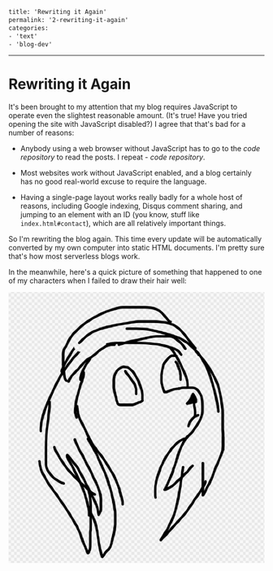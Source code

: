 
    title: 'Rewriting it Again'
    permalink: '2-rewriting-it-again'
    categories:
    - 'text'
    - 'blog-dev'

---

# Rewriting it Again

It's been brought to my attention that my blog requires JavaScript to operate
even the slightest reasonable amount. (It's true! Have you tried opening the
site with JavaScript disabled?) I agree that that's bad for a number of
reasons:

* Anybody using a web browser without JavaScript has to go to the
  *code repository* to read the posts. I repeat - *code repository*.

* Most websites work without JavaScript enabled, and a blog certainly has no
  good real-world excuse to require the language.

* Having a single-page layout works really badly for a whole host of reasons,
  including Google indexing, Disqus comment sharing, and jumping to an element
  with an ID (you know, stuff like `index.html#contact`), which are all
  relatively important things.

So I'm rewriting the blog again. This time every update will be automatically
converted by my own computer into static HTML documents. I'm pretty sure that's
how most serverless blogs work.

In the meanwhile, here's a quick picture of something that happened to one of
my characters when I failed to draw their hair well:

![Oops, this was not intentional](static/media/01-oops.png)
